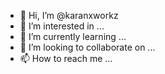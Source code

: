 - 👋 Hi, I’m @karanxworkz
- 👀 I’m interested in ...
- 🌱 I’m currently learning ...
- 💞️ I’m looking to collaborate on ...
- 📫 How to reach me ...

<!---
karanxworkz/karanxworkz is a ✨ special ✨ repository because its `README.md` (this file) appears on your GitHub profile.
You can click the Preview link to take a look at your changes.
--->
